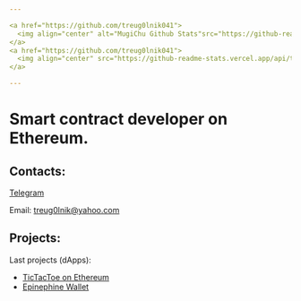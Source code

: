 ```yaml
---

<a href="https://github.com/treug0lnik041">
  <img align="center" alt="MugiChu Github Stats"src="https://github-readme-stats.vercel.app/api?username=treug0lnik041&show_icons=true&theme=dark" />
</a>
<a href="https://github.com/treug0lnik041">
  <img align="center" src="https://github-readme-stats.vercel.app/api/top-langs/?username=treug0lnik041&langs_count=8&layout=compact&theme=dark" />
</a>

---
```

# Smart contract developer on Ethereum.


## Contacts:
[Telegram](https://t.me/treug0lnik)

Email: treug0lnik@yahoo.com

## Projects:
Last projects (dApps):
- [TicTacToe on Ethereum](https://ttt-ethereum.vercel.app/)
- [Epinephine Wallet](https://epinephrine-wallet.vercel.app/)
